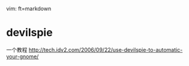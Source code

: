  vim: ft=markdown

# devilspie
一个教程 http://tech.idv2.com/2006/09/22/use-devilspie-to-automatic-your-gnome/
